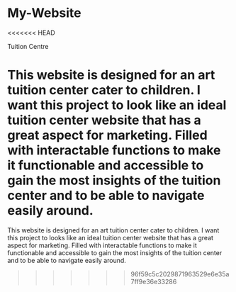 # My-Website
<<<<<<< HEAD

Tuition Centre

This website is designed for an art tuition center cater to children. I want this project to look like an ideal tuition center website that has a great aspect for marketing. Filled with interactable functions to make it functionable and accessible to gain the most insights of the tuition center and to be able to navigate easily around.
=======
This website is designed for an art tuition center cater to children. I want this project to looks like an ideal tuition center website that has a great aspect for marketing. Filled with interactable functions to make it functionable and accessible to gain the most insights of the tuition center and to be able to navigate easily around.
>>>>>>> 96f59c5c2029871963529e6e35a7ff9e36e33286

